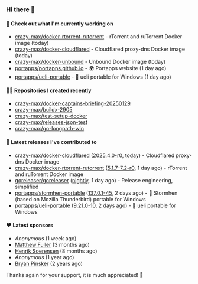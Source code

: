 ### Hi there 👋

#### 👷 Check out what I'm currently working on

- [crazy-max/docker-rtorrent-rutorrent](https://github.com/crazy-max/docker-rtorrent-rutorrent) - rTorrent and ruTorrent Docker image (today)
- [crazy-max/docker-cloudflared](https://github.com/crazy-max/docker-cloudflared) - Cloudflared proxy-dns Docker image (today)
- [crazy-max/docker-unbound](https://github.com/crazy-max/docker-unbound) - Unbound Docker image (today)
- [portapps/portapps.github.io](https://github.com/portapps/portapps.github.io) - 🌍 Portapps website (1 day ago)
- [portapps/ueli-portable](https://github.com/portapps/ueli-portable) - 🚀 ueli portable for Windows (1 day ago)

#### 👨‍💻 Repositories I created recently

- [crazy-max/docker-captains-briefing-20250129](https://github.com/crazy-max/docker-captains-briefing-20250129)
- [crazy-max/buildx-2905](https://github.com/crazy-max/buildx-2905)
- [crazy-max/test-setup-docker](https://github.com/crazy-max/test-setup-docker)
- [crazy-max/releases-json-test](https://github.com/crazy-max/releases-json-test)
- [crazy-max/go-longpath-win](https://github.com/crazy-max/go-longpath-win)

#### 🚀 Latest releases I've contributed to

- [crazy-max/docker-cloudflared](https://github.com/crazy-max/docker-cloudflared) ([2025.4.0-r0](https://github.com/crazy-max/docker-cloudflared/releases/tag/2025.4.0-r0), today) - Cloudflared proxy-dns Docker image
- [crazy-max/docker-rtorrent-rutorrent](https://github.com/crazy-max/docker-rtorrent-rutorrent) ([5.1.7-7.2-r0](https://github.com/crazy-max/docker-rtorrent-rutorrent/releases/tag/5.1.7-7.2-r0), 1 day ago) - rTorrent and ruTorrent Docker image
- [goreleaser/goreleaser](https://github.com/goreleaser/goreleaser) ([nightly](https://github.com/goreleaser/goreleaser/releases/tag/nightly), 1 day ago) - Release engineering, simplified
- [portapps/stormhen-portable](https://github.com/portapps/stormhen-portable) ([137.0.1-45](https://github.com/portapps/stormhen-portable/releases/tag/137.0.1-45), 2 days ago) - 🚀 Stormhen (based on Mozilla Thunderbird) portable for Windows
- [portapps/ueli-portable](https://github.com/portapps/ueli-portable) ([9.21.0-10](https://github.com/portapps/ueli-portable/releases/tag/9.21.0-10), 2 days ago) - 🚀 ueli portable for Windows

#### ❤️ Latest sponsors
- _Anonymous_ (1 week ago)
- [Matthew Fuller](https://github.com/mathematics333) (3 months ago)
- [Henrik Soerensen](https://github.com/hsoerensen) (8 months ago)
- _Anonymous_ (1 year ago)
- [Bryan Pinsker](https://github.com/BryanPinsker) (2 years ago)

Thanks again for your support, it is much appreciated! 🙏
